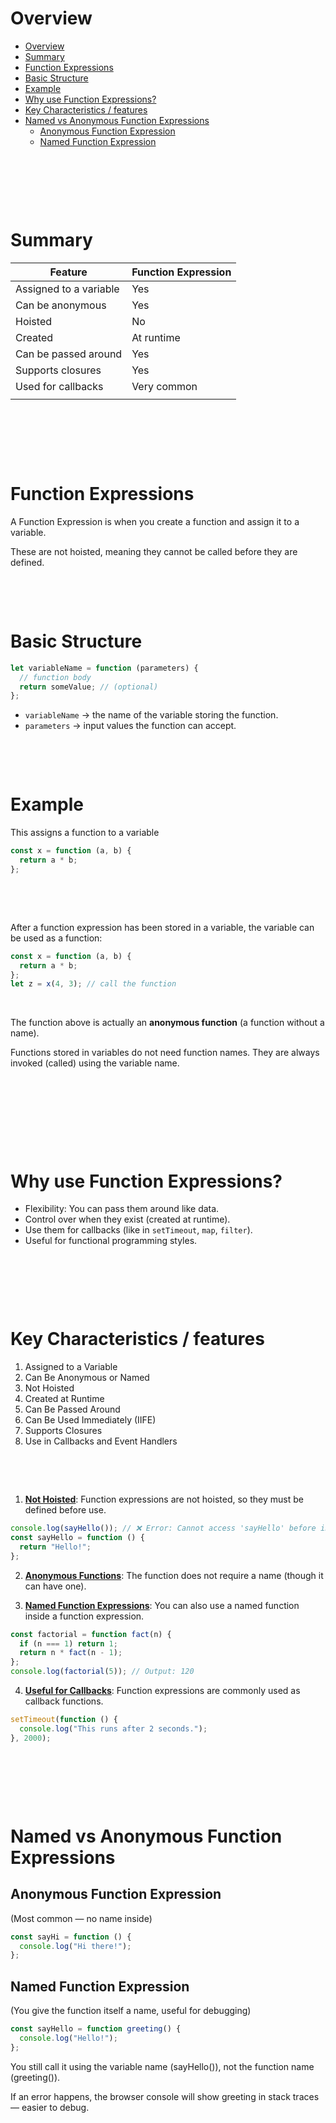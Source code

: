 # Overview

- [Overview](#overview)
- [Summary](#summary)
- [Function Expressions](#function-expressions)
- [Basic Structure](#basic-structure)
- [Example](#example)
- [Why use Function Expressions?](#why-use-function-expressions)
- [Key Characteristics / features](#key-characteristics--features)
- [Named vs Anonymous Function Expressions](#named-vs-anonymous-function-expressions)
  - [Anonymous Function Expression](#anonymous-function-expression)
  - [Named Function Expression](#named-function-expression)

&nbsp;

&nbsp;

&nbsp;

# Summary

| Feature                | Function Expression |
| ---------------------- | ------------------- |
| Assigned to a variable | Yes                 |
| Can be anonymous       | Yes                 |
| Hoisted                | No                  |
| Created                | At runtime          |
| Can be passed around   | Yes                 |
| Supports closures      | Yes                 |
| Used for callbacks     | Very common         |
|                        |                     |

&nbsp;

&nbsp;

&nbsp;

# Function Expressions

A Function Expression is when you create a function and assign it to a variable.

These are not hoisted, meaning they cannot be called before they are defined.

&nbsp;

&nbsp;

# Basic Structure

```js
let variableName = function (parameters) {
  // function body
  return someValue; // (optional)
};
```

- `variableName` → the name of the variable storing the function.
- `parameters` → input values the function can accept.

&nbsp;

&nbsp;

# Example

This assigns a function to a variable

```js
const x = function (a, b) {
  return a * b;
};
```

&nbsp;

&nbsp;

After a function expression has been stored in a variable, the variable can be used as a function:

```js
const x = function (a, b) {
  return a * b;
};
let z = x(4, 3); // call the function
```

&nbsp;

The function above is actually an **anonymous function** (a function without a name).

Functions stored in variables do not need function names. They are always invoked (called) using the variable name.

&nbsp;

&nbsp;

&nbsp;

&nbsp;

# Why use Function Expressions?

- Flexibility: You can pass them around like data.
- Control over when they exist (created at runtime).
- Use them for callbacks (like in `setTimeout`, `map`, `filter`).
- Useful for functional programming styles.

&nbsp;

&nbsp;

&nbsp;

# Key Characteristics / features

1. Assigned to a Variable
2. Can Be Anonymous or Named
3. Not Hoisted
4. Created at Runtime
5. Can Be Passed Around
6. Can Be Used Immediately (IIFE)
7. Supports Closures
8. Use in Callbacks and Event Handlers

&nbsp;

&nbsp;

1. **<u>Not Hoisted</u>**: Function expressions are not hoisted, so they must be defined before use.

```js
console.log(sayHello()); // ❌ Error: Cannot access 'sayHello' before initialization
const sayHello = function () {
  return "Hello!";
};
```

2. **<u>Anonymous Functions</u>**: The function does not require a name (though it can have one).

3. **<u>Named Function Expressions</u>**: You can also use a named function inside a function expression.

```js
const factorial = function fact(n) {
  if (n === 1) return 1;
  return n * fact(n - 1);
};
console.log(factorial(5)); // Output: 120
```

4. **<u>Useful for Callbacks</u>**: Function expressions are commonly used as callback functions.

```js
setTimeout(function () {
  console.log("This runs after 2 seconds.");
}, 2000);
```

&nbsp;

&nbsp;

&nbsp;

# Named vs Anonymous Function Expressions

## Anonymous Function Expression

(Most common — no name inside)

```javascript
const sayHi = function () {
  console.log("Hi there!");
};
```

## Named Function Expression

(You give the function itself a name, useful for debugging)

```javascript
const sayHello = function greeting() {
  console.log("Hello!");
};
```

You still call it using the variable name (sayHello()), not the function name (greeting()).

If an error happens, the browser console will show greeting in stack traces — easier to debug.

&nbsp;

&nbsp;

&nbsp;

&nbsp;

&nbsp;

&nbsp;
